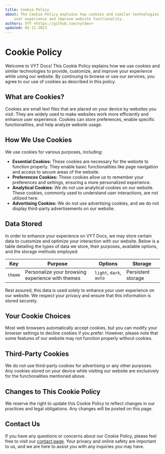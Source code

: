 ```yaml
---
title: Cookie Policy
about: The Cookie Policy explains how cookies and similar technologies are used on VYT Docs to enhance
	user experience and improve website functionality.
authors: VYT <https://github.com/vytdev>
updated: 05-11-2023
---
```


# Cookie Policy

Welcome to VYT Docs! This Cookie Policy explains how we use cookies and similar technologies to
provide, customize, and improve your experience while using our website. By continuing to browse or
use our services, you agree to our use of cookies as described in this policy.

## What are Cookies?

Cookies are small text files that are placed on your device by websites you visit. They are widely
used to make websites work more efficiently and enhance user experience. Cookies can store preferences,
enable specific functionalities, and help analyze website usage.

## How We Use Cookies

We use cookies for various purposes, including:

- **Essential Cookies:** These cookies are necessary for the website to function properly. They enable
  basic functionalities like page navigation and access to secure areas of the website.
- **Preferences Cookies:** These cookies allow us to remember your preferences and settings, ensuring
  a more personalized experience.
- **Analytical Cookies:** We do not use analytical cookies on our website. These cookies, commonly
  used to understand user interactions, are not utilized here.
- **Advertising Cookies:** We do not use advertising cookies, and we do not display third-party
  advertisements on our website.

## Data Stored

In order to enhance your experience on VYT Docs, we may store certain data to customize and optimize
your interaction with our website. Below is a table detailing the types of data we store, their
purposes, available options, and the storage methods employed:

| **Key**     | **Purpose**                                          | **Options**                | **Storage**            |
| ----------- | ---------------------------------------------------- | -------------------------- | ---------------------- |
| `theme`     | Personalize your browsing experience with themes     | `light`, `dark`, `auto`    | Persistent storage     |

Rest assured, this data is used solely to enhance your user experience on our website. We respect your
privacy and ensure that this information is stored securely.

## Your Cookie Choices

Most web browsers automatically accept cookies, but you can modify your browser settings to decline
cookies if you prefer. However, please note that some features of our website may not function properly
without cookies.

## Third-Party Cookies

We do not use third-party cookies for advertising or any other purposes. Any cookies stored on your
device while visiting our website are exclusively for the functionalities mentioned above.

## Changes to This Cookie Policy

We reserve the right to update this Cookie Policy to reflect changes in our practices and legal
obligations. Any changes will be posted on this page.

## Contact Us

If you have any questions or concerns about our Cookie Policy, please feel free to visit our
[contact page](contact.md). Your privacy and online safety are important to us, and we are here to
assist you with any inquiries you may have.
